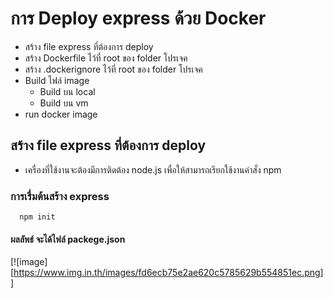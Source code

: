 # การ Deploy express ด้วย Docker
* สร้าง file express ที่ต้องการ deploy
* สร้าง Dockerfile ไว้ที่ root ของ folder โปรเจค
* สร้าง .dockerignore ไว้ที่ root ของ folder โปรเจค
* Build ไฟล์ image 
  * Build บน local
  * Build บน vm
* run docker image

## สร้าง file express ที่ต้องการ deploy
* เครื่องที่ใช้งานจะต้องมีการติดต้อง node.js เพื่อให้สามารถเรียกใช้งานคำสั่ง npm
### การเรื่มต้นสร้าง express
```
  npm init
```
#### ผลลัพธ์ จะได้ไฟล์ packege.json
[![image][https://www.img.in.th/images/fd6ecb75e2ae620c5785629b554851ec.png]]
